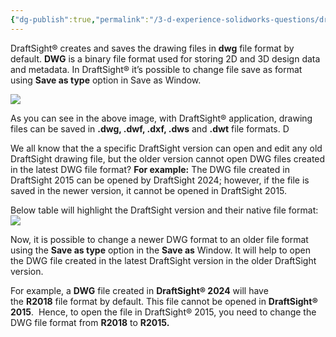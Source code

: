 ```yaml
---
{"dg-publish":true,"permalink":"/3-d-experience-solidworks-questions/draft-sight-version-compatibility-and-saving-files-to-older-versions/","tags":["DraftSight","Troubleshooting","n"]}
---
```


DraftSight® creates and saves the drawing files in **dwg** file format by default. **DWG** is a binary file format used for storing 2D and 3D design data and metadata. In DraftSight® it’s possible to change file save as format using **Save as type** option in Save as Window.

![](https://blog-assets.solidworks.com/uploads/sites/4/1-34-300x248.jpg)

As you can see in the above image, with DraftSight® application, drawing files can be saved in **.dwg, .dwf, .dxf, .dws** and **.dwt** file formats. D

We all know that the a specific DraftSight version can open and edit any old DraftSight drawing file, but the older version cannot open DWG files created in the latest DWG file format? **For example:** The DWG file created in DraftSight 2015 can be opened by DraftSight 2024; however, if the file is saved in the newer version, it cannot be opened in DraftSight 2015.

Below table will highlight the DraftSight version and their native file format:![](https://blog-assets.solidworks.com/uploads/sites/4/Table-3.png)

Now, it is possible to change a newer DWG format to an older file format using the **Save as type** option in the **Save as** Window. It will help to open the DWG file created in the latest DraftSight version in the older DraftSight version.

For example, a **DWG** file created in **DraftSight® 2024** will have the **R2018** file format by default. This file cannot be opened in **DraftSight® 2015**.  Hence, to open the file in DraftSight® 2015, you need to change the DWG file format from **R2018** to **R2015.**